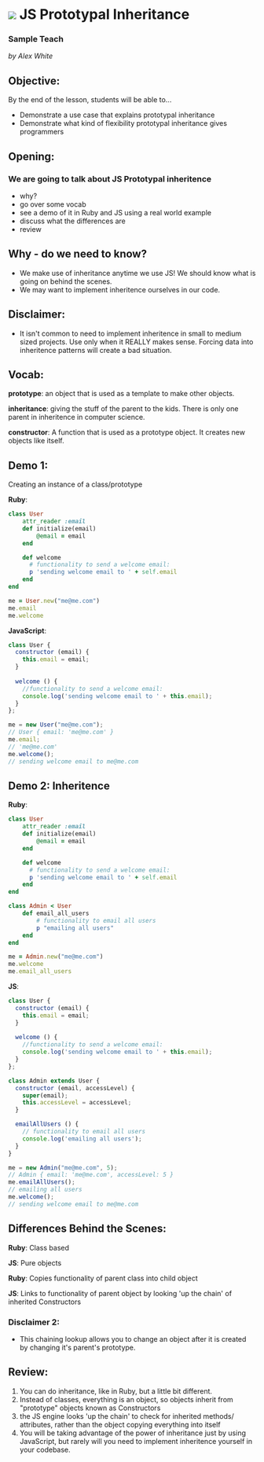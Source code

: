 # ![](https://ga-dash.s3.amazonaws.com/production/assets/logo-9f88ae6c9c3871690e33280fcf557f33.png) JS Prototypal Inheritance

### Sample Teach 
*by Alex White*

## Objective:

By the end of the lesson, students will be able to...
- Demonstrate a use case that explains prototypal inheritance
- Demonstrate what kind of flexibility prototypal inheritance gives
programmers

## Opening:

### We are going to talk about JS Prototypal inheritence 
 - why?
 - go over some vocab
 - see a demo of it in Ruby and JS using a real world example
 - discuss what the differences are
 - review


## Why - do we need to know?
- We make use of inheritance anytime we use JS! We should know what is going on behind the scenes.
- We may want to implement inheritence ourselves in our code.

## Disclaimer:
- It isn't common to need to implement inheritence in small to medium sized projects. Use only when it REALLY makes sense. Forcing data into inheritence patterns will create a bad situation.

## Vocab:
**prototype**: an object that is used as a template to make other objects.

**inheritance**: giving the stuff of the parent to the kids. There is only one parent in inheritence in computer science.

**constructor**: A function that is used as a prototype object. It creates new objects like itself.

## Demo 1: 
Creating an instance of a class/prototype

**Ruby**:
```ruby
class User
	attr_reader :email
	def initialize(email)
		@email = email
	end

	def welcome
	  # functionality to send a welcome email:
	  p 'sending welcome email to ' + self.email
	end
end

me = User.new("me@me.com")
me.email
me.welcome
```
**JavaScript**:
```js
class User {
  constructor (email) {
    this.email = email;
  }
  
  welcome () {
    //functionality to send a welcome email:
    console.log('sending welcome email to ' + this.email);
  }
};

me = new User("me@me.com");
// User { email: 'me@me.com' }
me.email;
// 'me@me.com'
me.welcome();
// sending welcome email to me@me.com
```
## Demo 2: Inheritence
**Ruby**:
```ruby
class User
	attr_reader :email
	def initialize(email)
		@email = email
	end

	def welcome
	  # functionality to send a welcome email:
	  p 'sending welcome email to ' + self.email
	end
end

class Admin < User
	def email_all_users
		# functionality to email all users
		p "emailing all users"
	end
end

me = Admin.new("me@me.com")
me.welcome
me.email_all_users
```
**JS**:
```js
class User {
  constructor (email) {
    this.email = email;
  }
  
  welcome () {
    //functionality to send a welcome email:
    console.log('sending welcome email to ' + this.email);
  }
};

class Admin extends User {
  constructor (email, accessLevel) {
    super(email);
    this.accessLevel = accessLevel;
  }

  emailAllUsers () {
    // functionality to email all users
    console.log('emailing all users');	
  }
}

me = new Admin("me@me.com", 5);
// Admin { email: 'me@me.com', accessLevel: 5 }
me.emailAllUsers();
// emailing all users
me.welcome();
// sending welcome email to me@me.com

```

## Differences Behind the Scenes:
**Ruby**: Class based

**JS**: Pure objects

**Ruby**: Copies functionality of parent class into child object

**JS**: Links to functionality of parent object by looking 'up the chain' of inherited Constructors

### Disclaimer 2:
- This chaining lookup allows you to change an object after it is created by changing it's parent's prototype. 


## Review:

1. You can do inheritance, like in Ruby, but a little bit different. 
2. Instead of classes, everything is an object, so objects inherit from "prototype" objects known as Constructors 
4. the JS engine looks 'up the chain' to check for inherited methods/ attributes, rather than the object copying everything into itself
5. You will be taking advantage of the power of inheritance just by using JavaScript, but rarely will you need to implement inheritence yourself in your codebase. 




